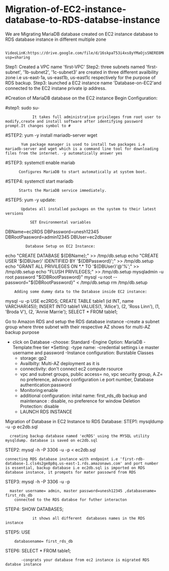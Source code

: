 # Migration-of-EC2-instance-database-to-RDS-databse-instance
 We are Migrating  MariaDB database created on  EC2 instance database to RDS database instance in different multiple zone

      VideoLinK:https://drive.google.com/file/d/16skpaT53i4xs8yYMaOjsSNERE8M8j2kM/view?usp=sharing
 
 Step1: Created a VPC name 'first-VPC' 
 Step2: three subnets named 'first-subnet', '1b-subnet2', '1c-subnet3' are created in three different availbility zone i.e us-east-1a, us-east1b, us-east1c respectively for the purpose of RDS backup.
 Step3: launched a EC2 instance name 'Database-on-EC2'and  connected to the EC2 instane private ip address.

 #Creation of MariaDB database on the EC2 instance
              Begin Configuration:
              
  #step1: sudo su-
                
                It takes full administrative privileges from root user to modify,create and install software after identifying password prompt.It changes symbol to #

 #STEP2: yum -y install mariadb-server wget
 
           Yum package manager is used to install two packages i.e mariadb-server and wget which is a command line tool for downloading files from the internet. -y automatically answer yes

#STEP3: systemctl enable mariab

          Configures MariaDB to start automatically at system boot.
          
#STEP4: systemctl start mariadb

          Starts the MariaDB service immediately.
          
#STEP5: yum -y update:

           Updates all installed packages on the system to their latest versions
           
               SET Environmental variables
   DBName=ec2RDS
   DBPassword=unesh12345
   DBRootPaasword=admin12345
   DBUser=ec2dbuser

            
             Database Setup on EC2 Instance:
echo "CREATE DATABASE ${DBName};" >> /tmp/db.setup
echo "CREATE USER '${DBUser}' IDENTIFIED BY '${DBPassword}';" >> /tmp/db.setup
echo "GRANT ALL PRIVILEGES ON *.* TO '${DBUser}'@'%';" >> /tmp/db.setup
echo "FLUSH PRIVILEGES;" >> /tmp/db.setup
mysqladmin -u root password "${DBRootPassword}"
mysql -u root --password="${DBRootPassword}" < /tmp/db.setup
rm /tmp/db.setup


        Adding some dummy data to the Database inside EC2 instance:
mysql -u <username> -p <databasename>
USE ec2RDS;
CREATE TABLE table1 (id INT, name VARCHAR(45));
INSERT INTO table1 VALUES(1, 'Allice'), (2, 'Ross Linn'), (1, 'Broda V'), (2, 'Annie Marrie');
SELECT * FROM table1;



 Go to Amazon RDS and setup the RDS database instance
   -create a subnet group where three subnet with their respective AZ shows for multi-AZ backup purpose
   - click on Database
       -choose: Standard
       -Engine Option: MariaDB
       -Template:free tier
     *Setting:
        -type name:
        -credential settings i.e master username and password
        -Instance configuration: Burstable Classes
        - storage: gp2
        - Availbilty: Multi-AZ deployment as it is 
        - connectivity: don't connect ec2 compute rsource 
        - vpc and subnet groups, public access= no, vpc security group, A.Z= no preference, advance configuration i.e port number, Database authentication:password
        - Monitoring:enable
        - additional configuration:
                        inital name: first_rds_db
                        backup and maintenance : disable, no preference for window
                        Deletion Protection: disable
       - LAUNCH RDS INSTANCE



Migration of Database in EC2 Instance to RDS Database:
    STEP1:  mysqldump -u <username> -p <databasename> ec2db.sql

      creating backup database named 'ecRDS' using the MYSQL utility mysqldump. database is saved on ec2db.sql
      
  STEP2: mysql -h <replace-rds-end-point-here> -P 3306 -u <master username> -p <databsename on RDS>  < ec2db.sql
  
    connecting RDS database instance with endpoint i.e 'first-rdb-database-1.cls4s2ge8p8q.us-east-1.rds.amazonaws.com' and port number is essential, backup database i.e ec2db.sql is imported on RDS database instance, it prompots for mater passowrd from RDS
     
  STEP3: mysql -h <replace-rds-end-point-here> -P 3306 -u <master username> -p

      master username= admin, master password=unesh12345 ,databasename= first_rds_db
        connected to the RDS databse for futher interacton

  STEP4: SHOW DATABASES;

                it shows all different  databases names in the RDS instance
        
  STEP5: USE <databasenaem>

        databasename= first_rds_db
      
  STEP6: SELECT * FROM table1;

           -congrats your database from ec2 instance is migrated RDS databse instance




        
 
      
